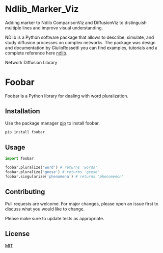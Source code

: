 # Ndlib_Marker_Viz
Adding marker to Ndlib ComparisonViz and DiffusionViz to distinguish multiple lines and improve visual understanding.

NDlib is a Python software package that allows to describe, simulate, and study diffusion processes on complex networks. The package was design and documentation by GiulioRossetti you can find examples, tutorials and a complete reference here [ndlib](https://github.com/GiulioRossetti/ndlib).

Network Diffusion Library

# Foobar

Foobar is a Python library for dealing with word pluralization.

## Installation

Use the package manager [pip](https://pip.pypa.io/en/stable/) to install foobar.

```bash
pip install foobar
```

## Usage

```python
import foobar

foobar.pluralize('word') # returns 'words'
foobar.pluralize('goose') # returns 'geese'
foobar.singularize('phenomena') # returns 'phenomenon'
```

## Contributing
Pull requests are welcome. For major changes, please open an issue first to discuss what you would like to change.

Please make sure to update tests as appropriate.

## License
[MIT](https://choosealicense.com/licenses/mit/)